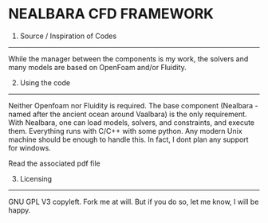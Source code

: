 NEALBARA CFD FRAMEWORK
======================

1. Source / Inspiration of Codes
--------------------------------

While the manager between the components is my work, the solvers and many models are based on OpenFoam and/or Fluidity.

2. Using the code
-----------------

Neither Openfoam nor Fluidity is required. The base component (Nealbara - named after the ancient ocean around Vaalbara) is the only requirement. With Nealbara, one can load models, solvers, and constraints, and execute them. Everything runs with C/C++ with some python. Any modern Unix machine should be enough to handle this. In fact, I dont plan any support for windows.

Read the associated pdf file

3. Licensing
------------

GNU GPL V3 copyleft. Fork me at will. But if you do so, let me know, I will be happy.

